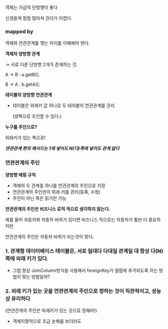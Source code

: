 객체는 가급적 단방향이 좋다

신경쓸게 점점 많아져 관리가 어렵다.

### mapped by

객체와 연관관계를 맺는 차이를 이해해야 한다.

**************************************************객체의 양방향 관계**************************************************

→ 서로 다른 단방향 2개가 존재하는 것.

A → B  : a.getB();

B → A  : b.getA();

**테이블의 양방향 연관관계**

- 테이블은 외래키 값 하나로 두 테이블의 연관관계를 관리

  (양쪽으로 조인할 수 있다.)


**************************누구를 주인으로?**************************

외래키가 있는 쪽으로!

***************************************************연관관계 편의 메서드는 1에 넣어도 N(다)쪽에 넣어도 관계 없다***************************************************

### 연관관계의 주인

************************양방향 매핑 규칙************************

- 객체의 두 관계중 하나를 연관관계의 주인으로 지정
- 연관관계의 주인만이 외래 키를 관리(등록, 수정)
- 주인이 아닌 쪽은 읽기만 가능

**연관관계의 주인은 비즈니스 로직 적으로 생각하지 않는다.**

예를 들어 자동차와 자동차 바퀴가 있다면 비즈니스 적으로는 자동차가 훨씬 더 중요하지만

연관관계의 주인은 자동차 바퀴가 되는것이 맞다.

### 1. 관계형 데이터베이스 테이블은, 서로 일대다 다대일 관계일 대 항상 다(N) 쪽에 외래 키가 있다.

- 그럼 항상 JoinColumn방식을 사용해서 foreignKey가 컬럼에 추가되도록 하는 방법이 맞는 방법일까?

### 2. 외래 키가 있는 곳을 연관관계의 주인으로 정하는 것이 직관적이고, 성능상 유리하다

(연관관계의 주인은 외래키가 있는 곳으로 정해라!)

- 객체지향적으로 조금 손해를 보더라도